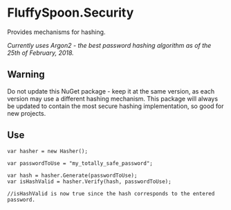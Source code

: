 # FluffySpoon.Security
Provides mechanisms for hashing.

*Currently uses Argon2 - the best password hashing algorithm as of the 25th of February, 2018.*

## Warning
Do not update this NuGet package - keep it at the same version, as each version may use a different hashing mechanism. This package will always be updated to contain the most secure hashing implementation, so good for new projects.

## Use
```
var hasher = new Hasher();

var passwordToUse = "my_totally_safe_password";

var hash = hasher.Generate(passwordToUse);
var isHashValid = hasher.Verify(hash, passwordToUse);

//isHashValid is now true since the hash corresponds to the entered password.
```